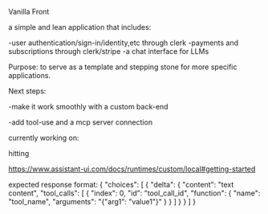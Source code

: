 Vanilla Front

a simple and lean application that includes:

-user authentication/sign-in/identity,etc through clerk
-payments and subscriptions through clerk/stripe
-a chat interface for LLMs

Purpose: to serve as a template and stepping stone for more specific applications.


Next steps:

-make it work smoothly with a custom back-end


-add tool-use and a mcp server connection

currently working on:

hitting 





https://www.assistant-ui.com/docs/runtimes/custom/local#getting-started

expected response format:
{
  "choices": [
    {
      "delta": {
        "content": "text content",
        "tool_calls": [
          {
            "index": 0,
            "id": "tool_call_id",
            "function": {
              "name": "tool_name",
              "arguments": "{\"arg1\": \"value1\"}"
            }
          }
        ]
      }
    }
  ]
}
